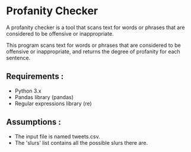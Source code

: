 # Profanity Checker

A profanity checker is a tool that scans text for words or phrases that are considered to be offensive or inappropriate.

This program scans text for words or phrases that are considered to be offensive or inappropriate, and returns the degree of profanity for each sentence.

## Requirements :
- Python 3.x
- Pandas library (pandas)
- Regular expressions library (re)

## Assumptions :
- The input file is named tweets.csv.
- The 'slurs' list contains all the possible slurs there are.
